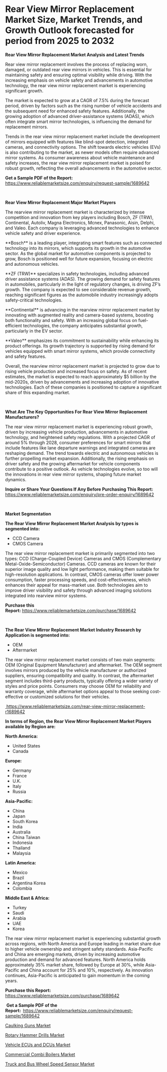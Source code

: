 <p><h1>Rear View Mirror Replacement Market Size, Market Trends, and Growth Outlook forecasted for period from 2025 to 2032</h1></p><p><strong>Rear View Mirror Replacement Market Analysis and Latest Trends</strong></p>
<p><p>Rear view mirror replacement involves the process of replacing worn, damaged, or outdated rear view mirrors in vehicles. This is essential for maintaining safety and ensuring optimal visibility while driving. With the increasing emphasis on vehicle safety and advancements in automotive technology, the rear view mirror replacement market is experiencing significant growth.</p><p>The market is expected to grow at a CAGR of 7.5% during the forecast period, driven by factors such as the rising number of vehicle accidents and the subsequent need for enhanced safety features. Additionally, the growing adoption of advanced driver-assistance systems (ADAS), which often integrate smart mirror technologies, is influencing the demand for replacement mirrors. </p><p>Trends in the rear view mirror replacement market include the development of mirrors equipped with features like blind-spot detection, integrated cameras, and connectivity options. The shift towards electric vehicles (EVs) is also contributing to the market, as newer models often require advanced mirror systems. As consumer awareness about vehicle maintenance and safety increases, the rear view mirror replacement market is poised for robust growth, reflecting the overall advancements in the automotive sector.</p></p>
<p><strong>Get a Sample PDF of the Report:&nbsp;</strong> <a href="https://www.reliablemarketsize.com/enquiry/request-sample/1689642?utm_campaign=1998&utm_medium=2&utm_source=Github&utm_content=ia&utm_term=26032025&utm_id=rear-view-mirror-replacement">https://www.reliablemarketsize.com/enquiry/request-sample/1689642</a></p>
<p>&nbsp;</p>
<p><strong>Rear View Mirror Replacement Major Market Players</strong></p>
<p><p>The rearview mirror replacement market is characterized by intense competition and innovation from key players including Bosch, ZF (TRW), Continental, Autoliv, Magna Electronics, Mcnex, Panasonic, Aisin, Delphi, and Valeo. Each company is leveraging advanced technologies to enhance vehicle safety and driver experience.</p><p>**Bosch** is a leading player, integrating smart features such as connected technology into its mirrors, which supports its growth in the automotive sector. As the global market for automotive components is projected to grow, Bosch is positioned well for future expansion, focusing on electric and autonomous vehicles.</p><p>**ZF (TRW)** specializes in safety technologies, including advanced driver assistance systems (ADAS). The growing demand for safety features in automobiles, particularly in the light of regulatory changes, is driving ZF’s growth. The company is expected to see considerable revenue growth, reaching significant figures as the automobile industry increasingly adopts safety-critical technologies.</p><p>**Continental** is advancing in the rearview mirror replacement market by innovating with augmented reality and camera-based systems, boosting both functionality and safety. With an increasing global focus on fuel-efficient technologies, the company anticipates substantial growth, particularly in the EV sector.</p><p>**Valeo** emphasizes its commitment to sustainability while enhancing its product offerings. Its growth trajectory is supported by rising demand for vehicles equipped with smart mirror systems, which provide connectivity and safety features.</p><p>Overall, the rearview mirror replacement market is projected to grow due to rising vehicle production and increased focus on safety. As of recent estimates, the market is expected to reach approximately $5 billion by the mid-2020s, driven by advancements and increasing adoption of innovative technologies. Each of these companies is positioned to capture a significant share of this expanding market.</p></p>
<p>&nbsp;</p>
<p><strong>What Are The Key Opportunities For Rear View Mirror Replacement Manufacturers?</strong></p>
<p><p>The rear view mirror replacement market is experiencing robust growth, driven by increasing vehicle production, advancements in automotive technology, and heightened safety regulations. With a projected CAGR of around 5% through 2028, consumer preferences for smart mirrors that include features like lane departure warnings and integrated cameras are reshaping demand. The trend towards electric and autonomous vehicles is further propelling market expansion. Additionally, the rising emphasis on driver safety and the growing aftermarket for vehicle components contribute to a positive outlook. As vehicle technologies evolve, so too will the innovations in rear view mirror systems, shaping future market dynamics.</p></p>
<p><strong>Inquire or Share Your Questions If Any Before Purchasing This Report:</strong> <a href="https://www.reliablemarketsize.com/enquiry/pre-order-enquiry/1689642?utm_campaign=1998&utm_medium=2&utm_source=Github&utm_content=ia&utm_term=26032025&utm_id=rear-view-mirror-replacement">https://www.reliablemarketsize.com/enquiry/pre-order-enquiry/1689642</a></p>
<p>&nbsp;</p>
<p><strong>Market Segmentation</strong></p>
<p><strong>The Rear View Mirror Replacement Market Analysis by types is segmented into:</strong></p>
<p><ul><li>CCD Camera</li><li>CMOS Camera</li></ul></p>
<p><p>The rear view mirror replacement market is primarily segmented into two types: CCD (Charge-Coupled Device) Cameras and CMOS (Complementary Metal-Oxide-Semiconductor) Cameras. CCD cameras are known for their superior image quality and low light performance, making them suitable for high-resolution applications. In contrast, CMOS cameras offer lower power consumption, faster processing speeds, and cost-effectiveness, which enhances their appeal for mass-market use. Both technologies aim to improve driver visibility and safety through advanced imaging solutions integrated into rearview mirror systems.</p></p>
<p><strong>Purchase this Report:&nbsp;</strong><a href="https://www.reliablemarketsize.com/purchase/1689642?utm_campaign=1998&utm_medium=2&utm_source=Github&utm_content=ia&utm_term=26032025&utm_id=rear-view-mirror-replacement">https://www.reliablemarketsize.com/purchase/1689642</a></p>
<p>&nbsp;</p>
<p><strong>The Rear View Mirror Replacement Market Industry Research by Application is segmented into:</strong></p>
<p><ul><li>OEM</li><li>Aftermarket</li></ul></p>
<p><p>The rear view mirror replacement market consists of two main segments: OEM (Original Equipment Manufacturer) and aftermarket. The OEM segment involves mirrors produced by the vehicle manufacturer or authorized suppliers, ensuring compatibility and quality. In contrast, the aftermarket segment includes third-party products, typically offering a wider variety of styles and price points. Consumers may choose OEM for reliability and warranty coverage, while aftermarket options appeal to those seeking cost-effective or customized solutions for their vehicles.</p></p>
<p><a href="https://www.reliablemarketsize.com/rear-view-mirror-replacement-r1689642?utm_campaign=1998&utm_medium=2&utm_source=Github&utm_content=ia&utm_term=26032025&utm_id=rear-view-mirror-replacement">&nbsp;https://www.reliablemarketsize.com/rear-view-mirror-replacement-r1689642</a></p>
<p><strong>In terms of Region, the Rear View Mirror Replacement Market Players available by Region are:</strong></p>
<p>
    <p> <strong> North America: </strong>
        <ul>
            <li>United States</li>
            <li>Canada</li>
        </ul>
        </p> 
    <p> <strong> Europe: </strong>
        <ul>
            <li>Germany</li>
            <li>France</li>
            <li>U.K.</li>
            <li>Italy</li>
            <li>Russia</li>
        </ul>
        </p> 
    <p> <strong> Asia-Pacific: </strong>
        <ul>
            <li>China</li>
            <li>Japan</li>
            <li>South Korea</li>
            <li>India</li>
            <li>Australia</li>
            <li>China Taiwan</li>
            <li>Indonesia</li>
            <li>Thailand</li>
            <li>Malaysia</li>
        </ul>
        </p> 
    <p> <strong> Latin America: </strong>
        <ul>
            <li>Mexico</li>
            <li>Brazil</li>
            <li>Argentina Korea</li>
            <li>Colombia</li>
        </ul>
        </p> 
    <p> <strong> Middle East & Africa: </strong>
        <ul>
            <li>Turkey</li>
            <li>Saudi</li>
            <li>Arabia</li>
            <li>UAE</li>
            <li>Korea</li>
        </ul>
    </p>
    </p>
<p><p>The rear view mirror replacement market is experiencing substantial growth across regions, with North America and Europe leading in market share due to higher vehicle ownership and stringent safety standards. Asia-Pacific and China are emerging markets, driven by increasing automotive production and demand for advanced features. North America holds approximately 35% market share, followed by Europe at 30%, while Asia-Pacific and China account for 25% and 10%, respectively. As innovation continues, Asia-Pacific is anticipated to gain momentum in the coming years.</p></p>
<p><strong>Purchase this Report: </strong><a href="https://www.reliablemarketsize.com/purchase/1689642?utm_campaign=1998&utm_medium=2&utm_source=Github&utm_content=ia&utm_term=26032025&utm_id=rear-view-mirror-replacement">https://www.reliablemarketsize.com/purchase/1689642</a></p>
<p>&nbsp;<strong>Get a Sample PDF of the Report:&nbsp;&nbsp;</strong><a href="https://www.reliablemarketsize.com/enquiry/request-sample/1689642?utm_campaign=1998&utm_medium=2&utm_source=Github&utm_content=ia&utm_term=26032025&utm_id=rear-view-mirror-replacement">https://www.reliablemarketsize.com/enquiry/request-sample/1689642</a></p>
<p><strong></strong></p>
<p><p><a href="https://github.com/arocasanzib6/Market-Research-Report-List-1/blob/main/caulking-guns-market.md?utm_campaign=1998&utm_medium=2&utm_source=Github&utm_content=ia&utm_term=26032025&utm_id=rear-view-mirror-replacement">Caulking Guns Market</a></p><p><a href="https://github.com/arneslullapq/Market-Research-Report-List-1/blob/main/rotary-hammer-drills-market.md?utm_campaign=1998&utm_medium=2&utm_source=Github&utm_content=ia&utm_term=26032025&utm_id=rear-view-mirror-replacement">Rotary Hammer Drills Market</a></p><p><a href="https://github.com/mukaithaisia/Market-Research-Report-List-1/blob/main/vehicle-ecus-and-dcus-market.md?utm_campaign=1998&utm_medium=2&utm_source=Github&utm_content=ia&utm_term=26032025&utm_id=rear-view-mirror-replacement">Vehicle ECUs and DCUs Market</a></p><p><a href="https://github.com/thatejanet4y/Market-Research-Report-List-1/blob/main/commercial-combi-boilers-market.md?utm_campaign=1998&utm_medium=2&utm_source=Github&utm_content=ia&utm_term=26032025&utm_id=rear-view-mirror-replacement">Commercial Combi Boilers Market</a></p><p><a href="https://github.com/langolaskark/Market-Research-Report-List-1/blob/main/truck-and-bus-wheel-speed-sensor-market.md?utm_campaign=1998&utm_medium=2&utm_source=Github&utm_content=ia&utm_term=26032025&utm_id=rear-view-mirror-replacement">Truck and Bus Wheel Speed Sensor Market</a></p></p>